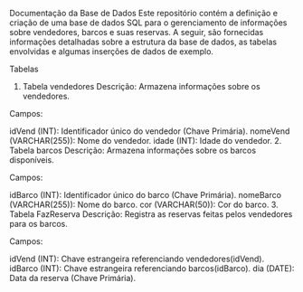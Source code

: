 Documentação da Base de Dados
Este repositório contém a definição e criação de uma base de dados SQL para o gerenciamento de informações sobre vendedores, barcos e suas reservas. A seguir, são fornecidas informações detalhadas sobre a estrutura da base de dados, as tabelas envolvidas e algumas inserções de dados de exemplo.

Tabelas
1. Tabela vendedores
Descrição: Armazena informações sobre os vendedores.

Campos:

idVend (INT): Identificador único do vendedor (Chave Primária).
nomeVend (VARCHAR(255)): Nome do vendedor.
idade (INT): Idade do vendedor.
2. Tabela barcos
Descrição: Armazena informações sobre os barcos disponíveis.

Campos:

idBarco (INT): Identificador único do barco (Chave Primária).
nomeBarco (VARCHAR(255)): Nome do barco.
cor (VARCHAR(50)): Cor do barco.
3. Tabela FazReserva
Descrição: Registra as reservas feitas pelos vendedores para os barcos.

Campos:

idVend (INT): Chave estrangeira referenciando vendedores(idVend).
idBarco (INT): Chave estrangeira referenciando barcos(idBarco).
dia (DATE): Data da reserva (Chave Primária).
